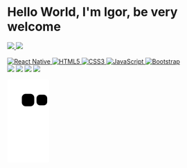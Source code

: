 # Hello World, I'm Igor, be very welcome
<div>
   <a href="https://github.com/iguin777">
  <img height="180em" src="https://github-readme-stats.vercel.app/api?username=iguin777&show_icons=true&theme=dark&include_all_commits=true&count_private=true"/>
  <img height="180em" src="https://github-readme-stats.vercel.app/api/top-langs/?username=iguin777&layout=compact&langs_count=6&theme=dark"/>
</div>
<div style="display: inline_block"><br>
  <img src="https://upload.wikimedia.org/wikipedia/commons/thumb/a/a7/React-icon.svg/539px-React-icon.svg.png" width="43" height="40" alt="React Native">
  <img src="https://img.icons8.com/color/2x/html-5.png" width="40" height="40" alt="HTML5">
  <img src="https://img.icons8.com/color/2x/css3.png"width="40" height="40" alt="CSS3">
  <img src="https://static.vecteezy.com/system/resources/previews/027/127/560/non_2x/javascript-logo-javascript-icon-transparent-free-png.png" width="40" height="40" alt="JavaScript">
  <img src="https://img.icons8.com/color/2x/bootstrap.png"width="40" height="40" alt="Bootstrap">
</div>

<div> 
  <a href="/" target="_blank"><img src="https://img.shields.io/badge/YouTube-FF0000?style=for-the-badge&logo=youtube&logoColor=white" target="_blank"></a>
  <a href="/" target="_blank"><img src="https://img.shields.io/badge/-Instagram-%23E4405F?style=for-the-badge&logo=instagram&logoColor=white" target="_blank"></a>
  <a href = "mailto: "><img src="https://img.shields.io/badge/-Gmail-%23333?style=for-the-badge&logo=gmail&logoColor=white" target="_blank"></a>
  <a href="" target="_blank"><img src="https://img.shields.io/badge/-LinkedIn-%230077B5?style=for-the-badge&logo=linkedin&logoColor=white" target="_blank"></a> 
</div>

![Snake animation](https://github.com/iguin777/iguin777/blob/output/github-contribution-grid-snake.svg)

